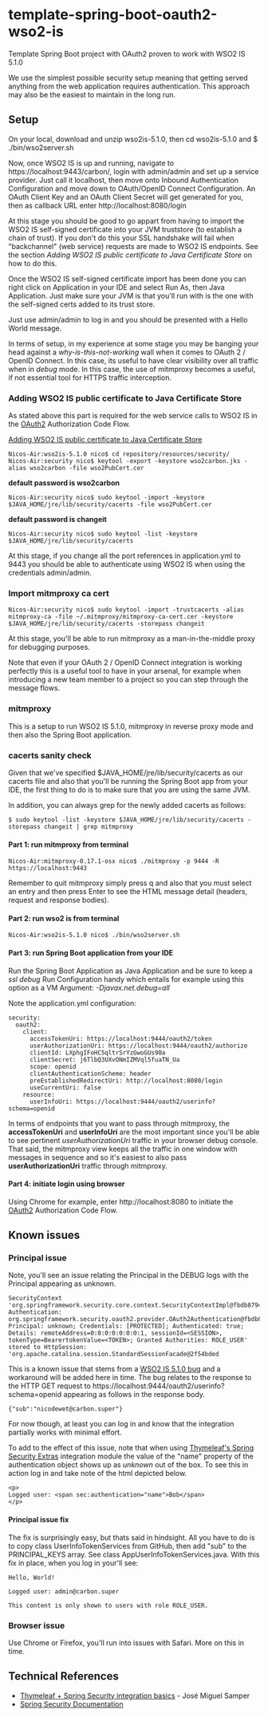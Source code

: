 # template-spring-boot-oauth2-wso2-is
Template Spring Boot project with OAuth2 proven to work with WSO2 IS 5.1.0

We use the simplest possible security setup meaning that getting served anything from the web application requires authentication. This approach
may also be the easiest to maintain in the long run.

## Setup
On your local, download and unzip wso2is-5.1.0, then cd wso2is-5.1.0 and $ ./bin/wso2server.sh

Now, once WSO2 IS is up and running, navigate to https://localhost:9443/carbon/, login with admin/admin and set up a service provider. Just call it 
localhost, then move onto Inbound Authentication Configuration and move down to OAuth/OpenID Connect Configuration. An OAuth Client Key and an OAuth
Client Secret will get generated for you, then as callback URL enter http://localhost:8080/login

At this stage you should be good to go appart from having to import the WSO2 IS self-signed certificate into your JVM truststore (to establish a chain 
of trust). If you don't do this your SSL handshake will fail when "backchannel" (web service) requests are made to WSO2 IS endpoints. See the section 
*Adding WSO2 IS public certificate to Java Certificate Store* on how to do this.

Once the WSO2 IS self-signed certificate import has been done you can right click on Application in your IDE and select Run As, then Java Application. Just
make sure your JVM is that you'll run with is the one with the self-signed certs added to its trust store.

Just use admin/admin to log in and you should be presented with a Hello World message.

In terms of setup, in my experience at some stage you may be banging your head against a *why-is-this-not-working* wall when it comes to OAuth 2 / OpenID Connect. In this
case, its useful to have clear visibility over all traffic when in *debug* mode. In this case, the use of mitmproxy becomes a useful, if not essential tool for 
HTTPS traffic interception.

### Adding WSO2 IS public certificate to Java Certificate Store
As stated above this part is required for the web service calls to WSO2 IS in the [OAuth2](https://tools.ietf.org/html/rfc6749) Authorization Code Flow.

[Adding WSO2 IS public certificate to Java Certificate Store](https://nadeesha678.wordpress.com/2015/09/21/adding-wso2-public-certificate-to-java-certificate-store/)

    Nicos-Air:wso2is-5.1.0 nico$ cd repository/resources/security/
    Nicos-Air:security nico$ keytool -export -keystore wso2carbon.jks -alias wso2carbon -file wso2PubCert.cer

**default password is wso2carbon**

    Nicos-Air:security nico$ sudo keytool -import -keystore $JAVA_HOME/jre/lib/security/cacerts -file wso2PubCert.cer

**default password is changeit**

    Nicos-Air:security nico$ sudo keytool -list -keystore $JAVA_HOME/jre/lib/security/cacerts

At this stage, if you change all the port references in application.yml to 9443 you should be able to authenticate using WSO2 IS when using the credentials admin/admin.

### Import mitmproxy ca cert
    Nicos-Air:security nico$ sudo keytool -import -trustcacerts -alias mitmproxy-ca -file ~/.mitmproxy/mitmproxy-ca-cert.cer -keystore $JAVA_HOME/jre/lib/security/cacerts -storepass changeit

At this stage, you'll be able to run mitmproxy as a man-in-the-middle proxy for debugging purposes. 

Note that even if your OAuth 2 / OpenID Connect integration is working perfectly this is a useful tool to have in your arsenal, for example when introducing a new team 
member to a project so you can step through the message flows.

### mitmproxy
This is a setup to run WSO2 IS 5.1.0, mitmproxy in reverse proxy mode and then also the Spring Boot application.

### cacerts sanity check
Given that we've specified $JAVA_HOME/jre/lib/security/cacerts as our cacerts file and also that you'll be running the Spring Boot app from your IDE, the first thing to do is 
to make sure that you are using the same JVM.

In addition, you can always grep for the newly added cacerts as follows:

    $ sudo keytool -list -keystore $JAVA_HOME/jre/lib/security/cacerts -storepass changeit | grep mitmproxy

#### Part 1: run mitmproxy from terminal
    Nicos-Air:mitmproxy-0.17.1-osx nico$ ./mitmproxy -p 9444 -R https://localhost:9443
    
Remember to quit mitmproxy simply press q and also that you must select an entry and then press Enter to see the HTML message detail (headers, request and response bodies).

#### Part 2: run wso2 is from terminal
    Nicos-Air:wso2is-5.1.0 nico$ ./bin/wso2server.sh

#### Part 3: run Spring Boot application from your IDE
Run the Spring Boot Application as Java Application and be sure to keep a *ssl debug* Run Configuration handy which entails for example using this option as a VM Argument: *-Djavax.net.debug=all*

Note the application.yml configuration:

    security:
      oauth2:
        client:
          accessTokenUri: https://localhost:9444/oauth2/token
          userAuthorizationUri: https://localhost:9444/oauth2/authorize
          clientId: LXphgIFoHC5qltrSrYzGwoGUs90a
          clientSecret: j6TlbQ3UXvONmIZMVql5fuaTN_Ua
          scope: openid
          clientAuthenticationScheme: header
          preEstablishedRedirectUri: http://localhost:8080/login
          useCurrentUri: false
        resource:
          userInfoUri: https://localhost:9444/oauth2/userinfo?schema=openid 

In terms of endpoints that you want to pass through mitmproxy, the **accessTokenUri** and **userInfoUri** are the most important since you'll be able to 
see pertinent *userAuthorizationUri* traffic in your browser debug console. That said, the mitmproxy view keeps all the traffic in one window with messages
in sequence and so it's easiest to also pass **userAuthorizationUri** traffic through mitmproxy. 

#### Part 4: initiate login using browser
Using Chrome for example, enter http://localhost:8080 to initiate the [OAuth2](https://tools.ietf.org/html/rfc6749) Authorization Code Flow.

## Known issues

### Principal issue
Note, you'll see an issue relating the Principal in the DEBUG logs with the Principal appearing as unknown.

    SecurityContext 'org.springframework.security.core.context.SecurityContextImpl@fbdb8794: Authentication: org.springframework.security.oauth2.provider.OAuth2Authentication@fbdb8794: Principal: unknown; Credentials: [PROTECTED]; Authenticated: true; Details: remoteAddress=0:0:0:0:0:0:0:1, sessionId=<SESSION>, tokenType=BearertokenValue=<TOKEN>; Granted Authorities: ROLE_USER' stored to HttpSession: 'org.apache.catalina.session.StandardSessionFacade@2f54bded

This is a known issue that stems from a [WSO2 IS 5.1.0 bug](https://wso2.org/jira/browse/IDENTITY-4250) and a workaround will be added here in time. The bug relates to the response to the HTTP GET request to https://localhost:9444/oauth2/userinfo?schema=openid appearing as follows in the response body.

    {"sub":"nicodewet@carbon.super"}

For now though, at least you can log in and know that the integration partially works with minimal effort.

To add to the effect of this issue, note that when using [Thymeleaf's Spring Security Extras](https://github.com/thymeleaf/thymeleaf-extras-springsecurity) integration module the value of the "name" property of the authentication object shows up as *unknown* out of the box. To see this in action log in and take note of the html depicted below.

    <p>
    Logged user: <span sec:authentication="name">Bob</span>
    </p>

#### Principal issue fix
The fix is surprisingly easy, but thats said in hindsight. All you have to do is to copy class UserInfoTokenServices from GitHub, then add "sub" to the PRINCIPAL_KEYS array. See class AppUserInfoTokenServices.java. With this fix in place, when 
you log in your'll see:

    Hello, World!

    Logged user: admin@carbon.super

    This content is only shown to users with role ROLE_USER.

### Browser issue

Use Chrome or Firefox, you'll run into issues with Safari. More on this in time.

## Technical References

* [Thymeleaf + Spring Security integration basics](http://www.thymeleaf.org/doc/articles/springsecurity.html) - José Miguel Samper 
* [Spring Security Documentation](http://static.springsource.org/spring-security/site/reference.html)